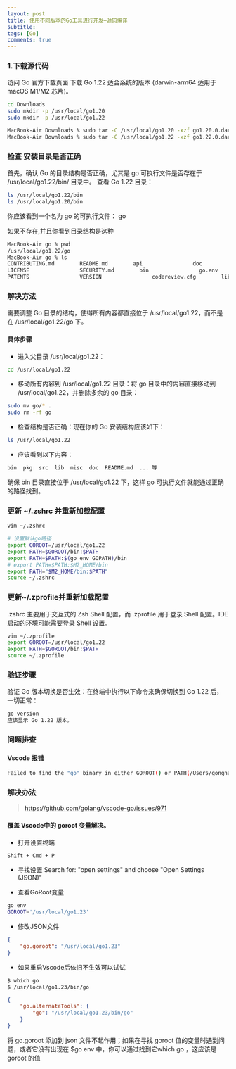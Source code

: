 ```yaml
---
layout: post
title: 使用不同版本的Go工具进行开发—源码编译
subtitle: 
tags: [Go]
comments: true
---  
```


### 1.下载源代码

访问 Go 官方下载页面 下载 Go 1.22 适合系统的版本 (darwin-arm64 适用于 macOS M1/M2 芯片)。
```bash
cd Downloads
sudo mkdir -p /usr/local/go1.20
sudo mkdir -p /usr/local/go1.22

MacBook-Air Downloads % sudo tar -C /usr/local/go1.20 -xzf go1.20.0.darwin-arm64.tar.gz
MacBook-Air Downloads % sudo tar -C /usr/local/go1.22 -xzf go1.22.0.darwin-arm64.tar.gz 
```


### 检查 安装目录是否正确

首先，确认 Go  的目录结构是否正确，尤其是 go 可执行文件是否存在于 /usr/local/go1.22/bin/ 目录中。
查看 Go 1.22 目录：

```bash
ls /usr/local/go1.22/bin
ls /usr/local/go1.20/bin
```

你应该看到一个名为 go 的可执行文件：
go

如果不存在,并且你看到目录结构是这种

```bash
MacBook-Air go % pwd
/usr/local/go1.22/go
MacBook-Air go % ls
CONTRIBUTING.md        README.md        api                doc                misc                test
LICENSE                SECURITY.md        bin                go.env                pkg
PATENTS                VERSION                codereview.cfg        lib                src
```

### 解决方法

需要调整 Go 目录的结构，使得所有内容都直接位于 /usr/local/go1.22，而不是在 /usr/local/go1.22/go 下。

#### 具体步骤

- 进入父目录 /usr/local/go1.22：

```bash
cd /usr/local/go1.22
```
- 移动所有内容到 /usr/local/go1.22 目录：将 go 目录中的内容直接移动到 /usr/local/go1.22，并删除多余的 go 目录：
```bash
sudo mv go/* .
sudo rm -rf go
```

- 检查结构是否正确：现在你的 Go 安装结构应该如下：
```bash
ls /usr/local/go1.22
```
- 应该看到以下内容：
```bash
bin  pkg  src  lib  misc  doc  README.md  ... 等
```

确保 bin 目录直接位于 /usr/local/go1.22 下，这样 go 可执行文件就能通过正确的路径找到。

### 更新 ~/.zshrc 并重新加载配置
```bash
vim ~/.zshrc
```

```bash
# 设置默认go路径
export GOROOT=/usr/local/go1.22
export PATH=$GOROOT/bin:$PATH
export PATH=$PATH:$(go env GOPATH)/bin
# export PATH=$PATH:$M2_HOME/bin
export PATH="$M2_HOME/bin:$PATH"
source ~/.zshrc
```

### 更新~/.zprofile并重新加载配置

.zshrc 主要用于交互式的 Zsh Shell 配置，而 .zprofile 用于登录 Shell 配置。IDE 启动的环境可能需要登录 Shell 设置。

```bash
vim ~/.zprofile
export GOROOT=/usr/local/go1.22
export PATH=$GOROOT/bin:$PATH
source ~/.zprofile
```

### 验证步骤

验证 Go 版本切换是否生效：在终端中执行以下命令来确保切换到 Go 1.22 后，一切正常：

```bash
go version
应该显示 Go 1.22 版本。
```

### 问题排查
#### Vscode 报错

```bash
Failed to find the "go" binary in either GOROOT() or PATH(/Users/gongna/.gvm/bin:/opt/homebrew/opt/binutils/bin:/Users/gongna/.rd/bin:/Library/Java/JavaVirtualMachines/jdk-20.jdk/Contents/Home/bin:/opt/homebrew/opt/node@18/bin:/Users/gongna/.cargo/bin:/opt/homebrew/opt/llvm/bin:/opt/homebrew/bin:/opt/homebrew/sbin:/Library/Frameworks/Python.framework/Versions/3.10/bin:/usr/local/bin:/System/Cryptexes/App/usr/bin:/usr/bin:/bin:/usr/sbin:/sbin:/var/run/com.apple.security.cryptexd/codex.system/bootstrap/usr/local/bin:/var/run/com.apple.security.cryptexd/codex.system/bootstrap/usr/bin:/var/run/com.apple.security.cryptexd/codex.system/bootstrap/usr/appleinternal/bin:/Library/Apple/usr/bin:/usr/local/corplink/mdm/opt/corplink-mdm/bin:/Users/gongna/.orbstack/bin:/usr/local/go/bin:/Users/gongna/go/bin). Check PATH, or Install Go and reload the window. If PATH isn't what you expected, see https://github.com/golang/vscode-go/issues/971
```

### 解决办法

> https://github.com/golang/vscode-go/issues/971

#### 覆盖 Vscode中的 goroot 变量解决。

- 打开设置终端
```bash
Shift + Cmd + P
```

- 寻找设置
Search for: "open settings" and choose "Open Settings (JSON)"

- 查看GoRoot变量
```bash
go env
GOROOT='/usr/local/go1.23'
```

- 修改JSON文件
```json
{
    "go.goroot": "/usr/local/go1.23"
}
```

- 如果重启Vscode后依旧不生效可以试试
```bash
$ which go 
$ /usr/local/go1.23/bin/go
```

```json
{
    "go.alternateTools": {
        "go": "/usr/local/go1.23/bin/go"
    }
}
```

将 go.goroot 添加到 json 文件不起作用；如果在寻找 goroot 值的变量时遇到问题，或者它没有出现在 $go env 中，你可以通过找到它which go ，这应该是 goroot 的值